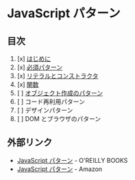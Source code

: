 # JavaScript パターン

## 目次

1. [x] [はじめに](01/README.md)
2. [x] [必須パターン](02/README.md)
3. [x] [リテラルとコンストラクタ](03/README.md)
4. [x] [関数](04/README.md)
5. [ ] [オブジェクト作成のパターン](05/README.md)
6. [ ] コード再利用パターン
7. [ ] デザインパターン
8. [ ] DOM とブラウザのパターン


## 外部リンク

- [JavaScript パターン](http://www.oreilly.co.jp/books/9784873114880/) - O'REILLY BOOKS
- [JavaScript パターン](http://www.amazon.co.jp/dp/4873114888) - Amazon
